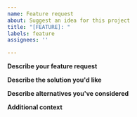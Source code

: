 ```yaml
---
name: Feature request
about: Suggest an idea for this project
title: "[FEATURE]: "
labels: feature
assignees: ''

---
```


**Describe your feature request**
<!-- A clear and concise description of the problem you want to solve. Ex. I'm always frustrated when [...] -->

**Describe the solution you'd like**
<!-- A clear and concise description of the feature you want. -->

**Describe alternatives you've considered**
<!-- A clear and concise description of any alternative solutions or features you've considered. -->

**Additional context**
<!-- Add any other context or screenshots about the feature request here. -->
